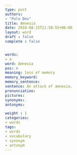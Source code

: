 ```yaml
---
type: post
authors:
- "Polo Dev"
title: Amnesia
date: 2018-08-15T21:58:55+06:00
layout: word
draft : false
complete : false


words:
- a
word: Amnesia
pos: n
meaning: loss of memory
memory_keyword:
memory_sentence:
sentence: An attack of amnesia.
pronunciation:
pictures:
synonyms:
antonyms:

weight : 1
categories:
- words
tags:
- words
- vocabulary
- synonym
- antonym
---
```

